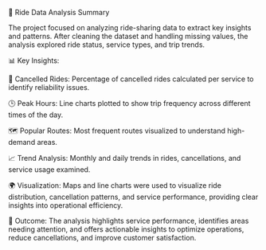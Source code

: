 🧾 Ride Data Analysis Summary

The project focused on analyzing ride-sharing data to extract key insights and patterns. After cleaning the dataset and handling missing values, the analysis explored ride status, service types, and trip trends.

📊 Key Insights:

🚦 Cancelled Rides: Percentage of cancelled rides calculated per service to identify reliability issues.

🕒 Peak Hours: Line charts plotted to show trip frequency across different times of the day.

🗺️ Popular Routes: Most frequent routes visualized to understand high-demand areas.

📈 Trend Analysis: Monthly and daily trends in rides, cancellations, and service usage examined.

🌍 Visualization:
Maps and line charts were used to visualize ride distribution, cancellation patterns, and service performance, providing clear insights into operational efficiency.

🎯 Outcome:
The analysis highlights service performance, identifies areas needing attention, and offers actionable insights to optimize operations, reduce cancellations, and improve customer satisfaction.
